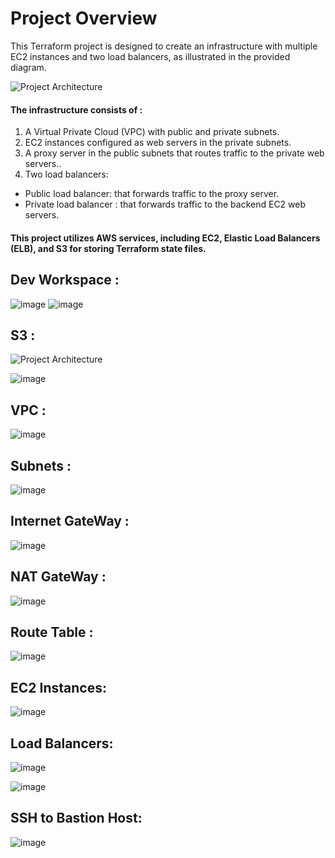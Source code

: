 # Project Overview

This Terraform project is designed to create an infrastructure with multiple EC2 instances and two load balancers, as illustrated in the provided diagram. 


![Project Architecture](screenshots/project.png)

#### The infrastructure consists of :

1. A Virtual Private Cloud (VPC) with public and private subnets.
1. EC2 instances configured as web servers in the private subnets.
3. A proxy server in the public subnets that routes traffic to the private web servers..
4. Two load balancers:
-  Public load balancer:  that forwards traffic to the proxy server.
-  Private load balancer :  that forwards traffic to the backend EC2 web servers.

#### This project utilizes AWS services, including EC2, Elastic Load Balancers (ELB), and S3 for storing Terraform state files.
## Dev Workspace :
![image](https://github.com/AyaOmer/Secure-Cloud-Architecture_using-Terrraform/blob/master/screenshots/dev_workspace.PNG)
![image](https://github.com/AyaOmer/Secure-Cloud-Architecture_using-Terrraform/blob/master/screenshots/workspace.PNG)
## S3 : 
![Project Architecture](screenshots/dynamodb.PNG)

![image](https://github.com/user-attachments/assets/f3e6b71b-7ef8-436b-9a94-9eb392d45318)
## VPC : 
![image](https://github.com/AyaOmer/Secure-Cloud-Architecture_using-Terrraform/blob/master/screenshots/vpc.PNG)
## Subnets : 
![image](https://github.com/AyaOmer/Secure-Cloud-Architecture_using-Terrraform/blob/master/screenshots/subnet.PNG)
##  Internet GateWay : 
![image](https://github.com/AyaOmer/Secure-Cloud-Architecture_using-Terrraform/blob/master/screenshots/internet%20gateway.PNG)
##  NAT GateWay : 
![image](https://github.com/AyaOmer/Secure-Cloud-Architecture_using-Terrraform/blob/master/screenshots/nat%20gateway.PNG)
## Route Table : 
![image](https://github.com/AyaOmer/Secure-Cloud-Architecture_using-Terrraform/blob/master/screenshots/route%20table.PNG)
## EC2 Instances:
![image](https://github.com/AyaOmer/Secure-Cloud-Architecture_using-Terrraform/blob/master/screenshots/ec2.PNG)
## Load Balancers:
![image](https://github.com/AyaOmer/Secure-Cloud-Architecture_using-Terrraform/blob/master/screenshots/loadbalancer.PNG)

![image](https://github.com/AyaOmer/Secure-Cloud-Architecture_using-Terrraform/blob/master/screenshots/target%20group.PNG)

## SSH to Bastion Host:
![image](https://github.com/AyaOmer/Secure-Cloud-Architecture_using-Terrraform/blob/master/screenshots/ssh%20to%20public%20ec2.PNG)

